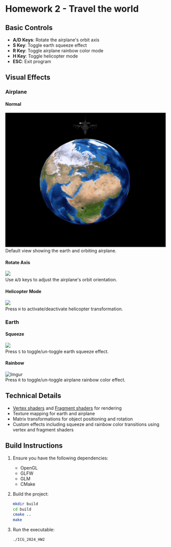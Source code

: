 # Homework 2 - Travel the world

## Basic Controls
- **A/D Keys**: Rotate the airplane's orbit axis
- **S Key**: Toggle earth squeeze effect
- **R Key**: Toggle airplane rainbow color mode
- **H Key**: Toggle helicopter mode
- **ESC**: Exit program

## Visual Effects

### Airplane 
#### Normal
![](https://github.com/ChuEating1005/Intro-to-CG/blob/main/Homoworks/HW2/screenshot/normal.gif)  
Default view showing the earth and orbiting airplane.

#### Rotate Axis 
![](https://github.com/ChuEating1005/Intro-to-CG/blob/main/Homoworks/HW2/screenshot/rotateAxis.gif)  
Use `A`/`D` keys to adjust the airplane's orbit orientation.

#### Helicopter Mode
![](https://github.com/ChuEating1005/Intro-to-CG/blob/main/Homoworks/HW2/screenshot/helicopter.gif)  
Press `H` to activate/deactivate helicopter transformation.

### Earth
#### Squeeze 
![](https://github.com/ChuEating1005/Intro-to-CG/blob/main/Homoworks/HW2/screenshot/squeeze.gif)  
Press `S` to toggle/un-toggle earth squeeze effect.

#### Rainbow 
![Imgur](https://github.com/ChuEating1005/Intro-to-CG/blob/main/Homoworks/HW2/screenshot/rainbow.gif)  
Press `R` to toggle/un-toggle airplane rainbow color effect.



## Technical Details
- [Vertex shaders](./src/shader/vertexShader.vert) and [Fragment shaders](./src/shader/fragmentShader.frag) for rendering
- Texture mapping for earth and airplane
- Matrix transformations for object positioning and rotation
- Custom effects including squeeze and rainbow color transitions using vertex and fragment shaders

## Build Instructions

1. Ensure you have the following dependencies:
   - OpenGL
   - GLFW
   - GLM
   - CMake

2. Build the project:
    ```bash
    mkdir build
    cd build
    cmake ..
    make
    ```

3. Run the executable:
    ```bash
    ./ICG_2024_HW2
    ```
